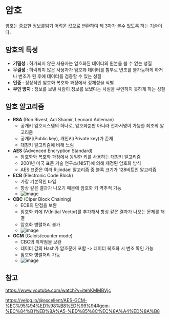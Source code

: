 # 암호


암호는 중요한 정보를읽기 어려운 값으로 변환하여 제 3자가 볼수 있도록 하는 기술이다.

## 암호의 특성
- **기밀성** : 허가되지 않은 사용자는 암호화된 데이터의 원본을 볼 수 없는 성질
- **무결성** : 허락되지 않은 사용자가 암호화 데이터를 함부로 변조를 불가능하게 하거나 변조가 된 후에 데이터를 검증할 수 있는 성질
- **인증** : 정상적인 암호화 복호화 과정에서 정체성을 식별
- **부인 방지** : 정보를 보낸 사람이 정보를 보냈다는 사실을 부인하지 못하게 하는 성질 

## 암호 알고리즘
- **RSA** (Ron Rivest, Adi Shamir, Leonard Adleman)
  - 공개키 암호시스템의 하나로, 암호화뿐만 아니라 전자서명이 가능한 최초의 알고리즘
  - 공개키(Public key), 개인키(Private key)가 존재
  - 대칭키 알고리즘에 비해 느림
- **AES** (Advenced Encryption Standard)
  - 암호화와 복호화 과정에서 동일한 키를 사용하는 대칭키 알고리즘
  - 2001년 미국 표준 기술 연구소(NIST)에 의해 제정된 암호화 방식
  - AES 표준은 여러 Rijindael 알고리즘 중 블록 크기가 128비트인 알고리즘
- **ECB** (Electronic Code Block)
  - 가장 기본적인 타입
  - 항상 같은 결과가 나오기 때문에 암호화 키 역추적 가능
  - ![image](https://github.com/YoungEun-IN/youngeun-in.github.io/assets/46465928/81804517-14a9-43a2-a817-7a2334e371ef)
- **CBC** (Ciper Block Chaining)
  - ECB의 단점을 보완
  - 암호화 키에 IV(Initial Vector)를 추가해서 항상 같은 결과가 나오는 문제를 해결
  - 암호화 병렬처리 불가
  - ![image](https://github.com/YoungEun-IN/youngeun-in.github.io/assets/46465928/a4fcb202-8ef1-47ca-bebe-5bd8a4227fcd)
- **GCM** (Galois/counter mode)
  - CBC의 취약점을 보완
  - 데이터 값의 Hash가 암호문에 포함 -> 데이터 복호화 시 변조 확인 가능
  - 암호화 병렬처리 가능
  - ![image](https://github.com/YoungEun-IN/youngeun-in.github.io/assets/46465928/3a3bcec8-7220-4ac5-916a-8cc07c90d1b0)

## 참고
https://www.youtube.com/watch?v=itehKMMBVjc

https://velog.io/@excellent/AES-GCM-%EC%95%94%ED%98%B8%ED%99%94#gcm-%EC%84%B1%EB%8A%A5-%ED%85%8C%EC%8A%A4%ED%8A%B8

